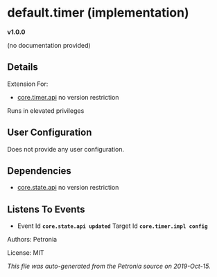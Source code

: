 # default.timer (implementation)
**v1.0.0**

(no documentation provided)

## Details

Extension For:
* [core.timer.api](core.timer.api.md)
  no version restriction


Runs in elevated privileges

## User Configuration

Does not provide any user configuration.



## Dependencies

* [core.state.api](core.state.api.md)
  no version restriction






## Listens To Events

* Event Id **`core.state.api updated`**
  Target Id **`core.timer.impl config`**



Authors: Petronia

License: MIT

*This file was auto-generated from the Petronia source on 2019-Oct-15.*
